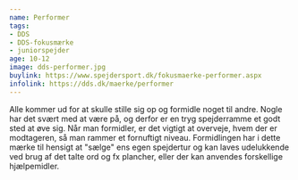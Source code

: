 ```yaml
---
name: Performer
tags:
- DDS
- DDS-fokusmærke
- juniorspejder
age: 10-12
image: dds-performer.jpg
buylink: https://www.spejdersport.dk/fokusmaerke-performer.aspx
infolink: https://dds.dk/maerke/performer
---
```

Alle kommer ud for at skulle stille sig op og formidle noget til andre. Nogle har det svært med at være på, og derfor er en tryg spejderramme et godt sted at øve sig. Når man formidler, er det vigtigt at overveje, hvem der er modtageren, så man rammer et fornuftigt niveau. Formidlingen har i dette mærke til hensigt at "sælge" ens egen spejdertur og kan laves udelukkende ved brug af det talte ord og fx plancher, eller der kan anvendes forskellige hjælpemidler.